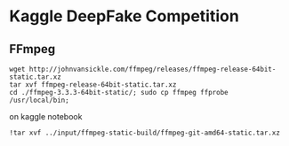# Kaggle DeepFake Competition

## FFmpeg
```shell
wget http://johnvansickle.com/ffmpeg/releases/ffmpeg-release-64bit-static.tar.xz
tar xvf ffmpeg-release-64bit-static.tar.xz
cd ./ffmpeg-3.3.3-64bit-static/; sudo cp ffmpeg ffprobe /usr/local/bin;
```

on kaggle notebook
```
!tar xvf ../input/ffmpeg-static-build/ffmpeg-git-amd64-static.tar.xz
```